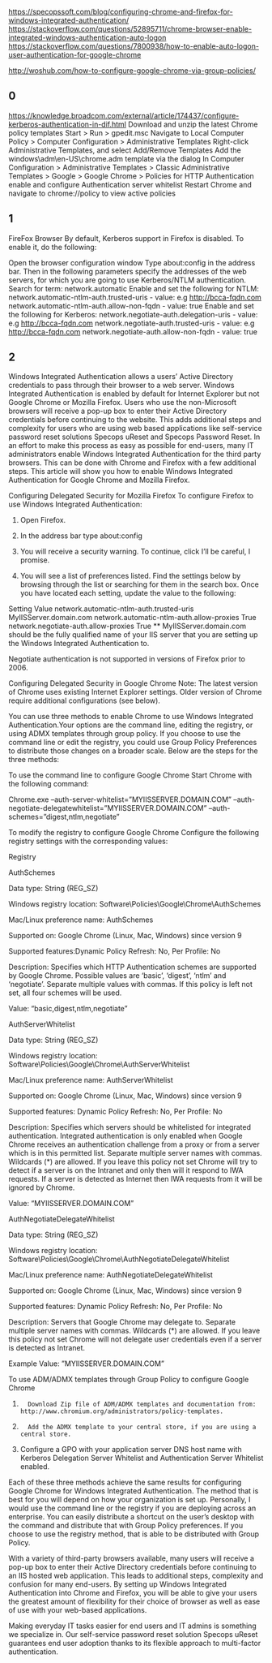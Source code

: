


https://specopssoft.com/blog/configuring-chrome-and-firefox-for-windows-integrated-authentication/
https://stackoverflow.com/questions/52895711/chrome-browser-enable-integrated-windows-authentication-auto-logon
https://stackoverflow.com/questions/7800938/how-to-enable-auto-logon-user-authentication-for-google-chrome



http://woshub.com/how-to-configure-google-chrome-via-group-policies/  

## 0
https://knowledge.broadcom.com/external/article/174437/configure-kerberos-authentication-in-dif.html
Download and unzip the latest Chrome policy templates
Start > Run > gpedit.msc
Navigate to Local Computer Policy > Computer Configuration > Administrative Templates
Right-click Administrative Templates, and select Add/Remove Templates
Add the windows\adm\en-US\chrome.adm template via the dialog
In Computer Configuration > Administrative Templates > Classic Administrative Templates > Google > Google Chrome > Policies for HTTP Authentication enable and configure Authentication server whitelist
Restart Chrome and navigate to chrome://policy to view active policies

## 1
FireFox Browser
By default, Kerberos support in Firefox is disabled. To enable it, do the following:

Open the browser configuration window
Type about:config in the address bar.
Then in the following parameters specify the addresses of the web servers, for which you are going to use Kerberos/NTLM authentication.
Search for term: network.automatic
Enable and set the following for NTLM:
network.automatic-ntlm-auth.trusted-uris - value: e.g http://bcca-fqdn.com
network.automatic-ntlm-auth.allow-non-fqdn - value: true
Enable and set the following for Kerberos:
network.negotiate-auth.delegation-uris - value: e.g http://bcca-fqdn.com
network.negotiate-auth.trusted-uris - value: e.g http://bcca-fqdn.com
network.negotiate-auth.allow-non-fqdn - value: true

## 2
Windows Integrated Authentication allows a users’ Active Directory credentials to pass through their browser to a web server. Windows Integrated Authentication is enabled by default for Internet Explorer but not Google Chrome or Mozilla Firefox. Users who use the non-Microsoft browsers will receive a pop-up box to enter their Active Directory credentials before continuing to the website. This adds additional steps and complexity for users who are using web based applications like self-service password reset solutions Specops uReset and Specops Password Reset. In an effort to make this process as easy as possible for end-users, many IT administrators enable Windows Integrated Authentication for the third party browsers. This can be done with Chrome and Firefox with a few additional steps. This article will show you how to enable Windows Integrated Authentication for Google Chrome and Mozilla Firefox.

Configuring Delegated Security for Mozilla Firefox
To configure Firefox to use Windows Integrated Authentication:

1. Open Firefox.

2. In the address bar type about:config

3. You will receive a security warning. To continue, click I’ll be careful, I promise.



4. You will see a list of preferences listed. Find the settings below by browsing through the list or searching for them in the search box. Once you have located each setting, update the value to the following:

Setting	Value
network.automatic-ntlm-auth.trusted-uris	MyIISServer.domain.com
network.automatic-ntlm-auth.allow-proxies	True
network.negotiate-auth.allow-proxies	True
** MyIISServer.domain.com should be the fully qualified name of your IIS server that you are setting up the Windows Integrated Authentication to.

Negotiate authentication is not supported in versions of Firefox prior to 2006.





Configuring Delegated Security in Google Chrome
Note: The latest version of Chrome uses existing Internet Explorer settings. Older version of Chrome require additional configurations (see below).

You can use three methods to enable Chrome to use Windows Integrated Authentication.Your options are the command line, editing the registry, or using ADMX templates through group policy. If you choose to use the command line or edit the registry, you could use Group Policy Preferences to distribute those changes on a broader scale. Below are the steps for the three methods:

To use the command line to configure Google Chrome
Start Chrome with the following command:

Chrome.exe –auth-server-whitelist=”MYIISSERVER.DOMAIN.COM” –auth-negotiate-delegatewhitelist=”MYIISSERVER.DOMAIN.COM” –auth-schemes=”digest,ntlm,negotiate”



 

To modify the registry to configure Google Chrome
Configure the following registry settings with the corresponding values:

Registry                               

AuthSchemes

Data type: String (REG_SZ)

Windows registry location: Software\Policies\Google\Chrome\AuthSchemes

Mac/Linux preference name: AuthSchemes

Supported on: Google Chrome (Linux, Mac, Windows) since version 9

Supported features:Dynamic Policy Refresh: No, Per Profile: No

Description: Specifies which HTTP Authentication schemes are supported by Google Chrome. Possible values are ‘basic’, ‘digest’, ‘ntlm’ and ‘negotiate’. Separate multiple values with commas. If this policy is left not set, all four schemes will be used.

Value: “basic,digest,ntlm,negotiate”

AuthServerWhitelist

Data type: String (REG_SZ)

Windows registry location: Software\Policies\Google\Chrome\AuthServerWhitelist

Mac/Linux preference name: AuthServerWhitelist

Supported on: Google Chrome (Linux, Mac, Windows) since version 9

Supported features: Dynamic Policy Refresh: No, Per Profile: No

Description: Specifies which servers should be whitelisted for integrated authentication. Integrated authentication is only enabled when Google Chrome receives an authentication challenge from a proxy or from a server which is in this permitted list. Separate multiple server names with commas. Wildcards (*) are allowed. If you leave this policy not set Chrome will try to detect if a server is on the Intranet and only then will it respond to IWA requests. If a server is detected as Internet then IWA requests from it will be ignored by Chrome.

Value: “MYIISSERVER.DOMAIN.COM”

AuthNegotiateDelegateWhitelist

Data type: String (REG_SZ)

Windows registry location: Software\Policies\Google\Chrome\AuthNegotiateDelegateWhitelist 

Mac/Linux preference name: AuthNegotiateDelegateWhitelist

Supported on: Google Chrome (Linux, Mac, Windows) since version 9

Supported features: Dynamic Policy Refresh: No, Per Profile: No

Description: Servers that Google Chrome may delegate to. Separate multiple server names with commas. Wildcards (*) are allowed. If you leave this policy not set Chrome will not delegate user credentials even if a server is detected as Intranet.

Example Value: ”MYIISSERVER.DOMAIN.COM”

To use ADM/ADMX templates through Group Policy to configure Google Chrome
1.       Download Zip file of ADM/ADMX templates and documentation from: http://www.chromium.org/administrators/policy-templates.

2.       Add the ADMX template to your central store, if you are using a central store.

3. Configure a GPO with your application server DNS host name with Kerberos Delegation Server Whitelist and Authentication Server Whitelist enabled.

Each of these three methods achieve the same results for configuring Google Chrome for Windows Integrated Authentication. The method that is best for you will depend on how your organization is set up.  Personally, I would use the command line or the registry if you are deploying across an enterprise. You can easily distribute a shortcut on the user’s desktop with the command and distribute that with Group Policy preferences. If you choose to use the registry method, that is able to be distributed with Group Policy.

With a variety of third-party browsers available, many users will receive a pop-up box to enter their Active Directory credentials before continuing to an IIS hosted web application. This leads to additional steps, complexity and confusion for many end-users. By setting up Windows Integrated Authentication into Chrome and Firefox, you will be able to give your users the greatest amount of flexibility for their choice of browser as well as ease of use with your web-based applications.

Making everyday IT tasks easier for end users and IT admins is something we specialize in. Our self-service password reset solution Specops uReset guarantees end user adoption thanks to its flexible approach to multi-factor authentication.
